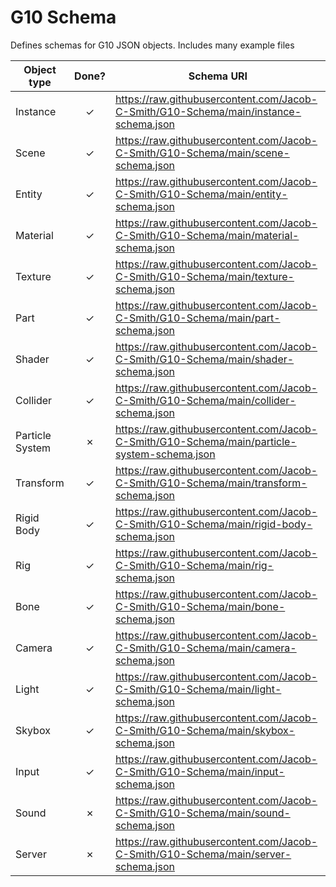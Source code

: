 # G10 Schema
Defines schemas for G10 JSON objects. Includes many example files

| Object type     | Done?   | Schema URI                                                                                     |
| --------------- | :-----: | ---------------------------------------------------------------------------------------------- |         
| Instance        |    ✓    | https://raw.githubusercontent.com/Jacob-C-Smith/G10-Schema/main/instance-schema.json           |
| Scene           |    ✓    | https://raw.githubusercontent.com/Jacob-C-Smith/G10-Schema/main/scene-schema.json              | 
| Entity          |    ✓    | https://raw.githubusercontent.com/Jacob-C-Smith/G10-Schema/main/entity-schema.json             | 
| Material        |    ✓    | https://raw.githubusercontent.com/Jacob-C-Smith/G10-Schema/main/material-schema.json           | 
| Texture         |    ✓    | https://raw.githubusercontent.com/Jacob-C-Smith/G10-Schema/main/texture-schema.json            | 
| Part            |    ✓    | https://raw.githubusercontent.com/Jacob-C-Smith/G10-Schema/main/part-schema.json               | 
| Shader          |    ✓    | https://raw.githubusercontent.com/Jacob-C-Smith/G10-Schema/main/shader-schema.json             | 
| Collider        |    ✓    | https://raw.githubusercontent.com/Jacob-C-Smith/G10-Schema/main/collider-schema.json           | 
| Particle System |    ✗    | https://raw.githubusercontent.com/Jacob-C-Smith/G10-Schema/main/particle-system-schema.json    |
| Transform       |    ✓    | https://raw.githubusercontent.com/Jacob-C-Smith/G10-Schema/main/transform-schema.json          |
| Rigid Body      |    ✓    | https://raw.githubusercontent.com/Jacob-C-Smith/G10-Schema/main/rigid-body-schema.json         |
| Rig             |    ✓    | https://raw.githubusercontent.com/Jacob-C-Smith/G10-Schema/main/rig-schema.json                |
| Bone            |    ✓    | https://raw.githubusercontent.com/Jacob-C-Smith/G10-Schema/main/bone-schema.json               |
| Camera          |    ✓    | https://raw.githubusercontent.com/Jacob-C-Smith/G10-Schema/main/camera-schema.json             | 
| Light           |    ✓    | https://raw.githubusercontent.com/Jacob-C-Smith/G10-Schema/main/light-schema.json              | 
| Skybox          |    ✓    | https://raw.githubusercontent.com/Jacob-C-Smith/G10-Schema/main/skybox-schema.json             | 
| Input           |    ✓    | https://raw.githubusercontent.com/Jacob-C-Smith/G10-Schema/main/input-schema.json              | 
| Sound           |    ✗    | https://raw.githubusercontent.com/Jacob-C-Smith/G10-Schema/main/sound-schema.json              | 
| Server          |    ✗    | https://raw.githubusercontent.com/Jacob-C-Smith/G10-Schema/main/server-schema.json             | 
